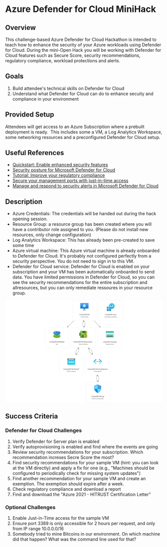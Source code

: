 # Azure Defender for Cloud MiniHack

## Overview

This challenge-based Azure Defender for Cloud Hackathon is intended to teach how to enhance the security of your Azure workloads using Defender for Cloud.
During the mini-Open Hack you will be working with Defender for Cloud features such as Secure Score, security recommendations, regulatory compliance, workload protections and alerts.

## Goals

1. Build attendee's technical skills on Defender for Cloud
2. Understand what Defender for Cloud can do to enhance secuity and compliance in your environment

## Provided Setup

Attendees will get access to an Azure Subscription where a prebuilt deployment is ready.  This includes some a VM, a Log Analytics Workspace, some networking resources and a preconfigured Defender for Cloud setup.

## Useful References

- [Quickstart: Enable enhanced security features](https://learn.microsoft.com/en-us/azure/defender-for-cloud/enable-enhanced-security)
- [Security posture for Microsoft Defender for Cloud](https://learn.microsoft.com/en-us/azure/defender-for-cloud/secure-score-security-controls)
- [Tutorial: Improve your regulatory compliance](https://learn.microsoft.com/en-us/azure/defender-for-cloud/regulatory-compliance-dashboard)
- [Secure your management ports with just-in-time access](https://learn.microsoft.com/en-us/azure/defender-for-cloud/just-in-time-access-usage)
- [Manage and respond to security alerts in Microsoft Defender for Cloud](https://learn.microsoft.com/en-us/azure/defender-for-cloud/managing-and-responding-alerts#respond-to-security-alerts)

## Description

- Azure Credentials: The credentials will be handed out during the hack opening session.
- Resource Group: a resource group has been created where you will have a contributor role assigned to you. (Please do not install new resources, only change configuration)
- Log Analytics Workspace: This has already been pre-created to save some time
- Azure virtual machine: This Azure virtual machine is already onboarded to Defender for Cloud. It's probably not configured perfectly from a security perspective. You do not need to sign in to this VM.
- Defender for Cloud service: Defender for Cloud is enabled on your subscription and your VM has been automatically onboarded to send data. You have limited permissions in Defender for Cloud, so you can see the security recommendations for the entire subscription and allresources, but you can only remediate ressoures in your resource group. 

![architecture](./images/CoHackDfC.png)

## Success Criteria

### Defender for Cloud Challenges

1. Verify Defender for Server plan is enabled
2. Verify autoprovisioning is enabled and find where the events are going
3. Review security recommendations for your subscription. Which recommendation increses Secre Score the most?
4. Find security recommendations for your sample VM (hint: you can look at the VM directly) and apply a fix for one (e.g., "Machines should be configured to periodically check for missing system updates")
5. Find another recommendation for your sample VM and create an exemption. The exemption should expire after a week.
6. Check regulatory compliance and download a report
7. Find and download the "Azure 2021 - HITRUST Certification Letter"

### Optional Challenges

1. Enable Just-in-Time access for the sample VM
2. Ensure port 3389 is only accessible for 2 hours per request, and only from IP range 10.0.0.0/16
3. Somebody tried to mine Bitcoins in our environment. On which machine did that happen? What was the command line used for that?